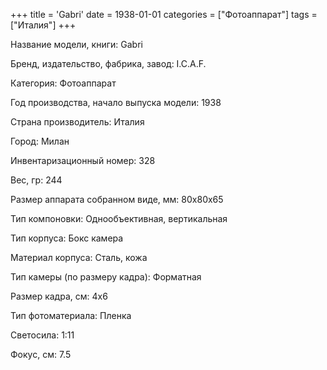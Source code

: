 +++
title = 'Gabri'
date = 1938-01-01
categories = ["Фотоаппарат"]
tags = ["Италия"]
+++

Название модели, книги: Gabri

Бренд, издательство, фабрика, завод: I.C.A.F.

Категория: Фотоаппарат

Год производства, начало выпуска модели: 1938

Страна производитель: Италия

Город: Милан

Инвентаризационный номер: 328

Вес, гр: 244

Размер аппарата  собранном виде, мм: 80х80х65

Тип компоновки: Однообъективная, вертикальная

Тип корпуса: Бокс камера

Материал корпуса: Сталь, кожа

Тип камеры (по размеру кадра): Форматная

Размер кадра, см: 4х6

Тип фотоматериала: Пленка

Светосила: 1:11

Фокус, см: 7.5

